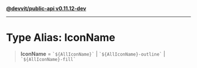 [**@devvit/public-api v0.11.12-dev**](../README.md)

---

# Type Alias: IconName

> **IconName** = `` `${AllIconName}` `` \| `` `${AllIconName}-outline` `` \| `` `${AllIconName}-fill` ``
